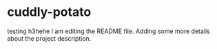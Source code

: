 # cuddly-potato
testing h3hehe
I am editing the README file. Adding some more details about the project description.
